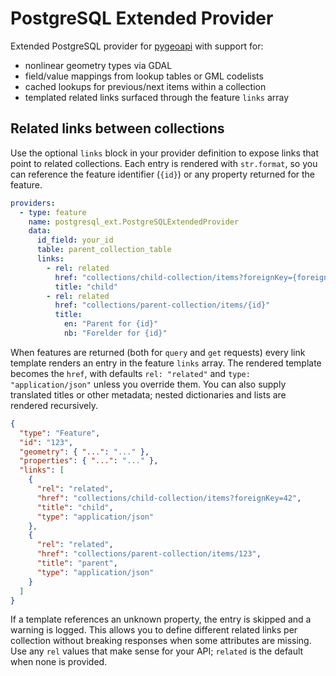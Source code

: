 # PostgreSQL Extended Provider

Extended PostgreSQL provider for [pygeoapi](https://pygeoapi.io/) with
support for:

- nonlinear geometry types via GDAL
- field/value mappings from lookup tables or GML codelists
- cached lookups for previous/next items within a collection
- templated related links surfaced through the feature `links` array

## Related links between collections

Use the optional `links` block in your provider definition to expose links that
point to related collections. Each entry is rendered with `str.format`, so you
can reference the feature identifier (`{id}`) or any property returned for the
feature.

```yaml
providers:
  - type: feature
    name: postgresql_ext.PostgreSQLExtendedProvider
    data:
      id_field: your_id
      table: parent_collection_table
      links:
        - rel: related
          href: "collections/child-collection/items?foreignKey={foreign_key_prop}"
          title: "child"
        - rel: related
          href: "collections/parent-collection/items/{id}"
          title:
            en: "Parent for {id}"
            nb: "Forelder for {id}"
```

When features are returned (both for `query` and `get` requests) every link
template renders an entry in the feature `links` array. The rendered template
becomes the `href`, with defaults `rel: "related"` and `type: "application/json"`
unless you override them. You can also supply translated titles or other
metadata; nested dictionaries and lists are rendered recursively.

```json
{
  "type": "Feature",
  "id": "123",
  "geometry": { "...": "..." },
  "properties": { "...": "..." },
  "links": [
    {
      "rel": "related",
      "href": "collections/child-collection/items?foreignKey=42",
      "title": "child",
      "type": "application/json"
    },
    {
      "rel": "related",
      "href": "collections/parent-collection/items/123",
      "title": "parent",
      "type": "application/json"
    }
  ]
}
```

If a template references an unknown property, the entry is skipped and a warning
is logged. This allows you to define different related links per collection
without breaking responses when some attributes are missing. Use any `rel`
values that make sense for your API; `related` is the default when none is
provided.
